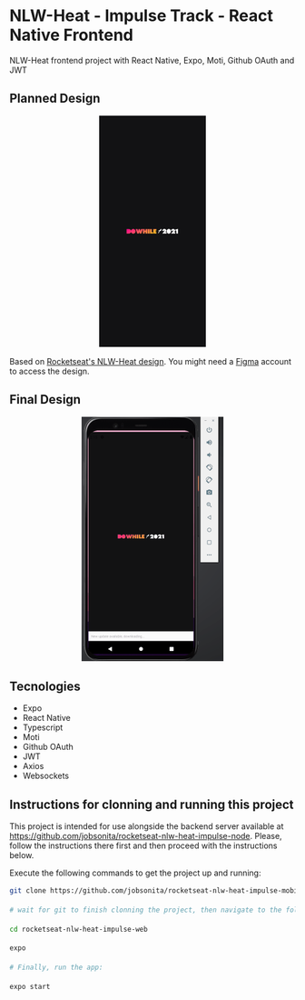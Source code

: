 # NLW-Heat - Impulse Track - React Native Frontend

NLW-Heat frontend project with React Native, Expo, Moti, Github OAuth and JWT

## Planned Design

<p align="center"><img alt="Planned design for the app" title="NLW-Heat Impulse Planned Design" src="./.github/planned_design.gif"/></p>

Based on [Rocketseat's NLW-Heat design](https://www.figma.com/community/file/1031699316177416916). You might need a [Figma](https://figma.com) account to access the design.

## Final Design

<p align="center"><img alt="Final design for the app" title="NLW-Heat Impulse Final Design" src="./.github/final_design.gif" width="250px"/></p>

## Tecnologies

- Expo
- React Native
- Typescript
- Moti
- Github OAuth
- JWT
- Axios
- Websockets

## Instructions for clonning and running this project
This project is intended for use alongside the backend server available at https://github.com/jobsonita/rocketseat-nlw-heat-impulse-node. Please, follow the instructions there first and then proceed with the instructions below.

Execute the following commands to get the project up and running:

```bash
git clone https://github.com/jobsonita/rocketseat-nlw-heat-impulse-mobile.git

# wait for git to finish clonning the project, then navigate to the folder and install the dependencies:

cd rocketseat-nlw-heat-impulse-web

expo

# Finally, run the app:

expo start
```
